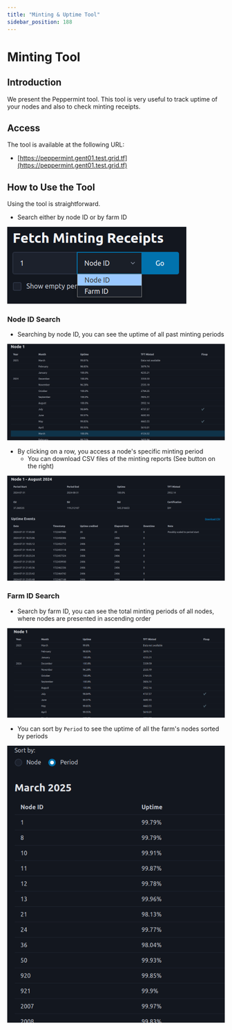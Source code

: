 ```yaml
---
title: "Minting & Uptime Tool"
sidebar_position: 188
---
```


# Minting Tool

## Introduction

We present the Peppermint tool. This tool is very useful to track uptime of your nodes and also to check minting receipts.

## Access

The tool is available at the following URL:

- [https://peppermint.gent01.test.grid.tf](https://peppermint.gent01.test.grid.tf)

## How to Use the Tool

Using the tool is straightforward.

- Search either by node ID or by farm ID

![](./img/peppermint_1.png)

### Node ID Search

- Searching by node ID, you can see the uptime of all past minting periods

![](./img/peppermint_2.png)

- By clicking on a row, you access a node's specific minting period
  - You can download CSV files of the minting reports (See button on the right)

![](./img/peppermint_3.png)

### Farm ID Search

- Search by farm ID, you can see the total minting periods of all nodes, where nodes are presented in ascending order

![](./img/peppermint_4.png)

- You can sort by `Period` to see the uptime of all the farm's nodes sorted by periods

![](./img/peppermint_5.png)
